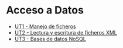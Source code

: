 # Acceso a Datos

- [UT1 - Manejo de ficheros](ut1.md)
- [UT2 - Lectura y escritura de ficheros XML](ut2.md)
- [UT3 - Bases de datos NoSQL](ut3.md)
